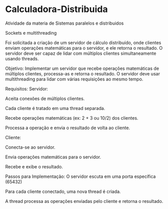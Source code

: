 # Calculadora-Distribuida
Atividade da materia de Sistemas paralelos e distribuidos

Sockets e multithreading

Foi solicitada a criação de um servidor de cálculo distribuído, onde clientes enviam operações matemáticas para o servidor, e ele retorna o resultado. O servidor deve ser capaz de lidar com múltiplos clientes simultaneamente usando threads.

Objetivo:
Implementar um servidor que recebe operações matemáticas de múltiplos clientes, processa-as e retorna o resultado. O servidor deve usar multithreading para lidar com várias requisições ao mesmo tempo.

Requisitos:
Servidor:

Aceita conexões de múltiplos clientes.

Cada cliente é tratado em uma thread separada.

Recebe operações matemáticas (ex: 2 + 3 ou 10/2) dos clientes.

Processa a operação e envia o resultado de volta ao cliente.

Cliente:

Conecta-se ao servidor.

Envia operações matemáticas para o servidor.

Recebe e exibe o resultado.

 

Passos para Implementação:
O servidor escuta em uma porta específica (65432)

Para cada cliente conectado, uma nova thread é criada.

A thread processa as operações enviadas pelo cliente e retorna o resultado.

 